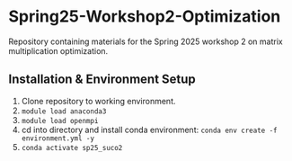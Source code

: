 # Spring25-Workshop2-Optimization

Repository containing materials for the Spring 2025 workshop 2 on matrix multiplication optimization.

## Installation & Environment Setup

1. Clone repository to working environment. 
2. `module load anaconda3`
3. `module load openmpi`
4. cd into directory and install conda environment: `conda env create -f environment.yml -y`
5. `conda activate sp25_suco2`
